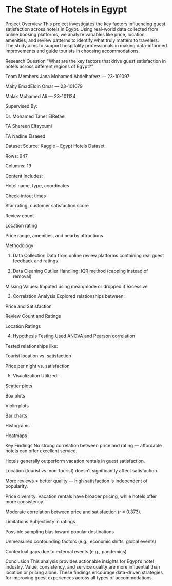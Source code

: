 # The State of Hotels in Egypt

Project Overview
This project investigates the key factors influencing guest satisfaction across hotels in Egypt. Using real-world data collected from online booking platforms, we analyze variables like price, location, amenities, and review patterns to identify what truly matters to travelers. The study aims to support hospitality professionals in making data-informed improvements and guide tourists in choosing accommodations.

Research Question
"What are the key factors that drive guest satisfaction in hotels across different regions of Egypt?"

Team Members
Jana Mohamed Abdelhafeez — 23-101097

Mahy EmadEldin Omar — 23-101079

Malak Mohamed Ali — 23-101124

Supervised By:

Dr. Mohamed Taher ElRefaei

TA Shereen Elfayoumi

TA Nadine Elsaeed


Dataset
Source: Kaggle – Egypt Hotels Dataset

Rows: 947

Columns: 19

Content Includes:

Hotel name, type, coordinates

Check-in/out times

Star rating, customer satisfaction score

Review count

Location rating

Price range, amenities, and nearby attractions

Methodology
1. Data Collection
Data from online review platforms containing real guest feedback and ratings.

2. Data Cleaning
Outlier Handling: IQR method (capping instead of removal)

Missing Values: Imputed using mean/mode or dropped if excessive

3. Correlation Analysis
Explored relationships between:

Price and Satisfaction

Review Count and Ratings

Location Ratings

4. Hypothesis Testing
Used ANOVA and Pearson correlation

Tested relationships like:

Tourist location vs. satisfaction

Price per night vs. satisfaction

5. Visualization
Utilized:

Scatter plots

Box plots

Violin plots

Bar charts

Histograms

Heatmaps

Key Findings
No strong correlation between price and rating — affordable hotels can offer excellent service.

Hotels generally outperform vacation rentals in guest satisfaction.

Location (tourist vs. non-tourist) doesn’t significantly affect satisfaction.

More reviews ≠ better quality — high satisfaction is independent of popularity.

Price diversity: Vacation rentals have broader pricing, while hotels offer more consistency.

Moderate correlation between price and satisfaction (r ≈ 0.373).

Limitations
Subjectivity in ratings

Possible sampling bias toward popular destinations

Unmeasured confounding factors (e.g., economic shifts, global events)

Contextual gaps due to external events (e.g., pandemics)

Conclusion
This analysis provides actionable insights for Egypt’s hotel industry. Value, consistency, and service quality are more influential than location or pricing alone. These findings encourage data-driven strategies for improving guest experiences across all types of accommodations.
